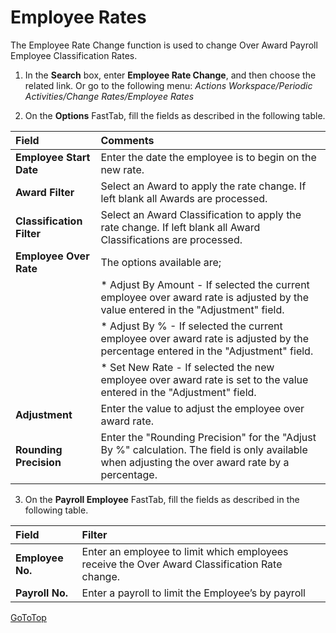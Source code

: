 # Employee Rates

The Employee Rate Change function is used to change Over Award Payroll Employee Classification Rates.

1.  In the **Search** box, enter **Employee Rate Change**, and then choose the related link.  Or go to the following menu:  *Actions Workspace/Periodic Activities/Change Rates/Employee Rates*
 
2.  On the **Options** FastTab, fill the fields as described in the following table.

|Field|	Comments|
| :--- | :--- |
|**Employee Start Date**| 	Enter the date the employee is to begin on the new rate.|
|**Award Filter**|	Select an Award to apply the rate change. If left blank all Awards are processed.|
|**Classification Filter**|	Select an Award Classification to apply the rate change. If left blank all Award Classifications are processed.|
|**Employee Over Rate**|	The options available are;|
||*	Adjust By Amount - If selected the current employee over award rate is adjusted by the value entered in the "Adjustment" field.|
||*	Adjust By % - If selected the current employee over award rate is adjusted by the percentage entered in the "Adjustment" field.|
||*	Set New Rate - If selected the new employee over award rate is set to the value entered in the "Adjustment" field.|
|**Adjustment**	|Enter the value to adjust the employee over award rate.|
|**Rounding Precision**|	Enter the "Rounding Precision" for the "Adjust By %" calculation. The field is only available when adjusting the over award rate by a percentage.|

3.  On the **Payroll Employee** FastTab, fill the fields as described in the following table.

|Field	|Filter|
| :--- | :--- |
|**Employee No.**|	Enter an employee to limit which employees receive the Over Award Classification Rate change.  |
|**Payroll No.**|	Enter a payroll to limit the Employee’s by payroll|


 
[GoToTop](#employee-rates)
